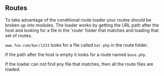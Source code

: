 ## Routes

To take advantage of the conditional route loader your routes should be broken up into modules.
The loader works by getting the URL path after the host and looking for a file in the 'route' folder
that matches and loading that set of routes.

```www.foo.com/bar/1233``` looks for a file called ```bar.php``` in the route folder.

If the path after the host is empty it looks for a route named ```base.php```.

If the loader can not find any file that matches, then all the route files are loaded.
